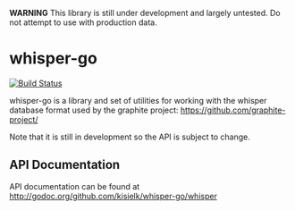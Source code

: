 **WARNING** This library is still under development and largely untested. Do not attempt to use with production data.

whisper-go
==========

[![Build Status](https://drone.io/github.com/kisielk/whisper-go/status.png)](https://drone.io/github.com/kisielk/whisper-go/latest)

whisper-go is a library and set of utilities for working with the whisper database format used by the graphite project: 
https://github.com/graphite-project/

Note that it is still in development so the API is subject to change.

API Documentation
-----------------
API documentation can be found at http://godoc.org/github.com/kisielk/whisper-go/whisper
